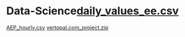 # Data-Science[daily_values_ee.csv](https://github.com/Prasannakoyii/Data-Science/files/14744874/daily_values_ee.csv)
[AEP_hourly.csv](https://github.com/Prasannakoyii/Data-Science/files/14744893/AEP_hourly.csv)
[vertopal.com_project.zip](https://github.com/Prasannakoyii/Data-Science/files/14744931/vertopal.com_project.zip)
